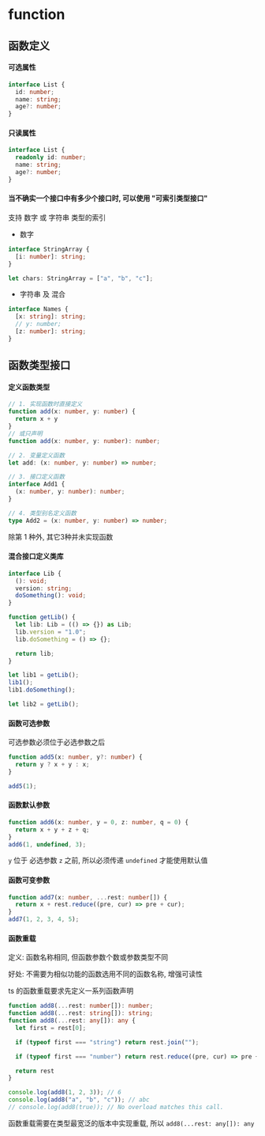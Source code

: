 # function

## 函数定义

#### 可选属性
```ts
interface List {
  id: number;
  name: string;
  age?: number;
}
```

#### 只读属性
```ts
interface List {
  readonly id: number;
  name: string;
  age?: number;
}
```

#### 当不确实一个接口中有多少个接口时, 可以使用 "可索引类型接口"

支持 数字 或 字符串 类型的索引

- 数字
```ts
interface StringArray {
  [i: number]: string;
}

let chars: StringArray = ["a", "b", "c"];
```

- 字符串 及 混合
```ts
interface Names {
  [x: string]: string;
  // y: number;
  [z: number]: string;
}
```

## 函数类型接口

#### 定义函数类型


```ts
// 1. 实现函数时直接定义
function add(x: number, y: number) {
  return x + y
}
// 或只声明
function add(x: number, y: number): number;

// 2. 变量定义函数
let add: (x: number, y: number) => number;

// 3. 接口定义函数
interface Add1 {
  (x: number, y: number): number;
}

// 4. 类型别名定义函数
type Add2 = (x: number, y: number) => number;
```
除第 1 种外, 其它3种并未实现函数

#### 混合接口定义类库

```ts
interface Lib {
  (): void;
  version: string;
  doSomething(): void;
}

function getLib() {
  let lib: Lib = (() => {}) as Lib;
  lib.version = "1.0";
  lib.doSomething = () => {};

  return lib;
}

let lib1 = getLib();
lib1();
lib1.doSomething();

let lib2 = getLib();
```

#### 函数可选参数

可选参数必须位于必选参数之后

```ts
function add5(x: number, y?: number) {
  return y ? x + y : x;
}

add5(1);
```

#### 函数默认参数

```ts
function add6(x: number, y = 0, z: number, q = 0) {
  return x + y + z + q;
}
add6(1, undefined, 3);
```

`y` 位于 必选参数 `z` 之前, 所以必须传递 `undefined` 才能使用默认值


#### 函数可变参数
```ts
function add7(x: number, ...rest: number[]) {
  return x + rest.reduce((pre, cur) => pre + cur);
}
add7(1, 2, 3, 4, 5);
```

#### 函数重载

定义: 函数名称相同, 但函数参数个数或参数类型不同

好处: 不需要为相似功能的函数选用不同的函数名称, 增强可读性

ts 的函数重载要求先定义一系列函数声明

```ts
function add8(...rest: number[]): number;
function add8(...rest: string[]): string;
function add8(...rest: any[]): any {
  let first = rest[0];

  if (typeof first === "string") return rest.join("");

  if (typeof first === "number") return rest.reduce((pre, cur) => pre + cur);

  return rest
}

console.log(add8(1, 2, 3)); // 6
console.log(add8("a", "b", "c")); // abc
// console.log(add8(true)); // No overload matches this call.
```

函数重载需要在类型最宽泛的版本中实现重载, 所以 `add8(...rest: any[]): any`

